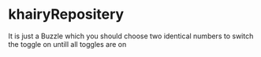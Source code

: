 # khairyRepositery
 It is just a Buzzle which you should choose two identical numbers to switch the toggle on untill all toggles are on 
